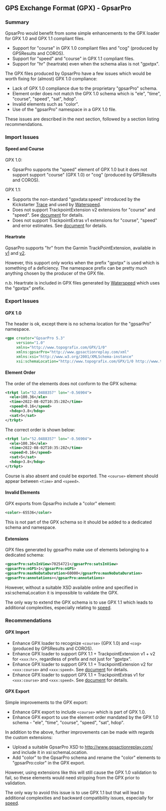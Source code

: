 ## GPS Exchange Format (GPX) - GpsarPro

### Summary

GpsarPro would benefit from some simple enhancements to the GPX loader for GPX 1.0 and GPX 1.1 compliant files.

- Support for "course" in GPX 1.0 compliant files and "cog" (produced by GPSResults and COROS).
- Support for "speed" and "course"  in GPX 1.1 compliant files.
- Support for "hr" (heartrate) even when the schema alias is not "gpxtpx".

The GPX files produced by GpsarPro have a few issues which would be worth fixing for (almost) GPX 1.0 compliance:

- Lack of GPX 1.0 compliance due to the proprietary "gpsarPro" schema.
- Element order does not match the GPX 1.0 schema which is "ele", "time", "course", "speed", "sat", hdop".
- Invalid elements such as "color".
- Use of the "gpsarPro" namespace in a GPX 1.0 file.

These issues are described in the next section, followed by a section listing recommendations.



### Import Issues

#### Speed and Course

GPX 1.0:

- GpsarPro supports the "speed" element of GPX 1.0 but it does not support support "course" (GPX 1.0) or "cog" (produced by GPSResults and COROS).

GPX 1.1:

- Supports the non-standard "gpxdata:speed" introduced by the Kickstarter [Trace](https://www.kickstarter.com/projects/activereplay/trace-the-most-advanced-activity-monitor-for-actio) and used by [Waterspeed](https://waterspeedapp.com/).
- Does not support TrackpointExtension v2 extensions for "course" and "speed". See [document](../speed.md) for details.
- Does not support TrackpointExtras v1 extensions for "course", "speed" and error estimates. See [document](../../xmlschemas/tpx/1/0/README.md) for details.



#### Heartrate

GpsarPro supports "hr" from the Garmin TrackPointExtension, available in [v1](https://www8.garmin.com/xmlschemas/TrackPointExtensionv1.xsd) and [v2](https://www8.garmin.com/xmlschemas/TrackPointExtensionv2.xsd).

However, this support only works when the prefix "gpxtpx" is used which is something of a deficiency. The namespace prefix can be pretty much anything chosen by the producer of the GPX file.

n.b. Heartrate is included in GPX files generated by [Waterspeed](https://waterspeedapp.com/) which uses the "gpxtpx" prefix.



### Export Issues

#### GPX 1.0

The header is ok, except there is no schema location for the "gpsarPro" namespace.

```xml
<gpx creator="GpsarPro 5.3"
     version="1.0"
     xmlns="http://www.topografix.com/GPX/1/0"
     xmlns:gpsarPro="http://www.gpsactionreplay.com/xml"
     xmlns:xsi="http://www.w3.org/2001/XMLSchema-instance"
     xsi:schemaLocation="http://www.topografix.com/GPX/1/0 http://www.topografix.com/GPX/1/0/gpx.xsd">
```



#### Element Order

The order of the elements does not conform to the GPX schema:

```xml
<trkpt lat="52.0488357" lon="-0.56904">
  <ele>100.36</ele>
  <time>2022-08-02T10:35:28Z</time>
  <speed>0.16</speed>
  <hdop>3.8</hdop>
  <sat>5</sat>
</trkpt>
```

The correct order is shown below:

```xml
<trkpt lat="52.0488357" lon="-0.56904">
  <ele>100.36</ele>
  <time>2022-08-02T10:35:28Z</time>
  <speed>0.16</speed>
  <sat>5</sat>
  <hdop>3.8</hdop>
</trkpt>
```

Course is also absent and could be exported. The `<course>` element should appear between `<time>` and `<speed>`.



#### Invalid Elements

GPX exports from GpsarPro include a "color" element:

```xml
<color>-65536</color>
```

This is not part of the GPX schema so it should be added to a dedicated schema and namespace.



#### Extensions

GPX files generated by gpsarPro make use of elements belonging to a dedicated schema:

```xml
<gpsarPro:satsInView>70254721</gpsarPro:satsInView>
<gpsarPro:nGPS>1</gpsarPro:nGPS>
<gpsarPro:maxNoDataDuration>60000</gpsarPro:maxNoDataDuration>
<gpsarPro:annotations></gpsarPro:annotations>
```

However, without a suitable XSD available online and specified in xsi:schemaLocation it is impossible to validate the GPX.

The only way to extend the GPX schema is to use GPX 1.1 which leads to additional complexities, especially relating to [speed](../speed.md).



### Recommendations

#### GPX Import

- Enhance GPX loader to recognize `<course>` (GPX 1.0) and `<cog>` (produced by GPSResults and COROS).
- Enhance GPX loader to support GPX 1.1 + TrackpointExtension v1 + v2 for `<xxx:hr>`, regardless of prefix and not just for "gpxtpx".
- Enhance GPX loader to support GPX 1.1 + TrackpointExtension v2 for `<xxx:course>` and `<xxx:speed>`. See [document](../speed.md) for details.
- Enhance GPX loader to support GPX 1.1 + TrackpointExtras v1 for `<xxx:course>` and `<xxx:speed>`. See [document](../../xmlschemas/tpx/1/0/README.md) for details.



#### GPX Export

Simple improvements to the GPX export:

- Enhance GPX export to include `<course>` which is part of GPX 1.0.
- Enhance GPX export to use the element order mandated by the GPX 1.0 schema - "ele", "time", "course", "speed", "sat", hdop".

In addition to the above, further improvements can be made with regards the custom extensions:

- Upload a suitable GpsarPro XSD to http://www.gpsactionreplay.com/ and include it in xsi:schemaLocation.
- Add "color" to the GpsarPro schema and rename the "color" elements to "gpsarPro:color" in the GPX export.

However, using extensions like this will still cause the GPX 1.0 validation to fail, so these elements would need stripping from the GPX prior to validation.

The only way to avoid this issue is to use GPX 1.1 but that will lead to additional complexities and backward compatibility issues, especially for [speed](../speed.md).
